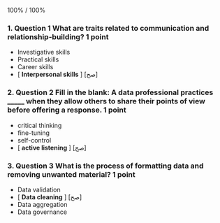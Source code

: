 
100% / 100%


### 1. Question 1 What are traits related to communication and relationship-building? 1 point 
* Investigative skills
* Practical skills 
* Career skills 
* [ **Interpersonal skills** ] [صح]





### 2. Question 2 Fill in the blank: A data professional practices _____ when they allow others to share their points of view before offering a response. 1 point 
* critical thinking 
* fine-tuning 
* self-control 
* [ **active listening** ] [صح]





### 3. Question 3 What is the process of formatting data and removing unwanted material? 1 point 
* Data validation 
* [ **Data cleaning** ] [صح]
* Data aggregation 
* Data governance







